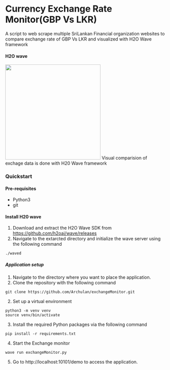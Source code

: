 # Currency Exchange Rate Monitor(GBP Vs LKR)
A script to web scrape multiple SriLankan Financial organization websites to compare exchange rate of GBP Vs LKR and visualized with H2O Wave framework

#### H2O wave
<img src="https://www.h2o.ai/wp-content/uploads/2020/12/wave-type-yellow-1024x410.png" width="300">
Visual comparision of exchage data is done with H20 Wave framework

### Quickstart
#### Pre-requisites
- Python3
- git
 
#### Install H20 wave
1. Download and extract the H2O Wave SDK from https://github.com/h2oai/wave/releases
2. Navigate to the extarcted directory and initialize the wave server using the following command
  ```
./waved
```
##### Application setup
1. Navigate to the directory where you want to place the application.
2. Clone the repository with the following command
  ```
git clone https://github.com/Archulan/exchangeMonitor.git
```
2. Set up a virtual environment
  ```
python3 -m venv venv
source venv/bin/activate
```
3. Install the required Python packages via the following command
  ```
pip install -r requirements.txt
```
4. Start the Exchange monitor
  ```
wave run exchangeMonitor.py
```
5. Go to http://localhost:10101/demo to access the application.

